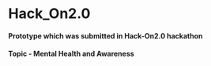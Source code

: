 # Hack_On2.0
<h4>Prototype which was submitted in Hack-On2.0 hackathon</h4>
<h4>Topic - Mental Health and Awareness</h4>
